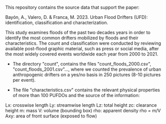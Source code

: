 This repository contains the source data that support the paper:

Bayón, A., Valero, D. & Franca, M. 2023. Urban Flood Drifters (UFD): identification, classification and characterization.

This study examines floods of the past two decades years in order to identify the most common drifters mobilized by floods and their characteristics. The count and classification were conducted by reviewing available post-flood graphic material, such as press or social media, after the most widely covered events worldwide each year from 2000 to 2021.

- The directory "count", contains the files "count_floods_2000.csv", "count_floods_2001.csv"..., where we counted the prevalence of urban anthropogenic drifters on a yes/no basis in 250 pictures (8-10 pictures per event).

- The file "characteristics.csv" contains the relevant physical properties of more than 100 PUFDOs and the source of the information:

Lx:  crosswise length
Ly:  streamwise length
Lz:  total height
zc:  clearance height
m:   mass
V:   volume (bounding box)
rho: apparent density rho = m/V
Axy: area of front surface (exposed to flow)
